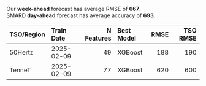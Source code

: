 
Our __week-ahead__ forecast has average RMSE of __667__.  
SMARD __day-ahead__ forecast has average accuracy of __693__. 
    
| TSO/Region   | Train Date   |   N Features | Best Model   |   RMSE |   TSO RMSE |
|:-------------|:-------------|-------------:|:-------------|-------:|-----------:|
| 50Hertz      | 2025-02-09   |           49 | XGBoost      |    188 |        190 |
| TenneT       | 2025-02-09   |           77 | XGBoost      |    620 |        600 |
